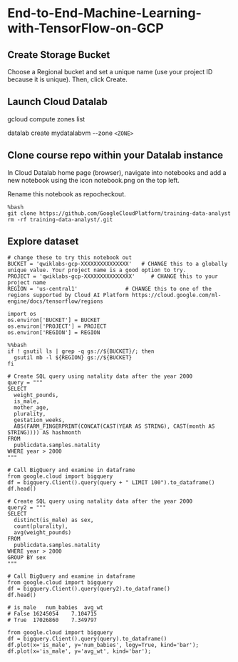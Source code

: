 # End-to-End-Machine-Learning-with-TensorFlow-on-GCP

## Create Storage Bucket

Choose a Regional bucket and set a unique name (use your project ID because it is unique). Then, click Create.

## Launch Cloud Datalab

gcloud compute zones list

datalab create mydatalabvm --zone ```<ZONE>```

## Clone course repo within your Datalab instance

In Cloud Datalab home page (browser), navigate into notebooks and add a new notebook using the icon notebook.png on the top left.

Rename this notebook as repocheckout.

```
%bash
git clone https://github.com/GoogleCloudPlatform/training-data-analyst
rm -rf training-data-analyst/.git
```

## Explore dataset

```
# change these to try this notebook out
BUCKET = 'qwiklabs-gcp-XXXXXXXXXXXXXXX'   # CHANGE this to a globally unique value. Your project name is a good option to try.
PROJECT = 'qwiklabs-gcp-XXXXXXXXXXXXXXX'     # CHANGE this to your project name
REGION = 'us-central1'               # CHANGE this to one of the regions supported by Cloud AI Platform https://cloud.google.com/ml-engine/docs/tensorflow/regions

import os
os.environ['BUCKET'] = BUCKET
os.environ['PROJECT'] = PROJECT
os.environ['REGION'] = REGION

%%bash
if ! gsutil ls | grep -q gs://${BUCKET}/; then
  gsutil mb -l ${REGION} gs://${BUCKET}
fi

# Create SQL query using natality data after the year 2000
query = """
SELECT
  weight_pounds,
  is_male,
  mother_age,
  plurality,
  gestation_weeks,
  ABS(FARM_FINGERPRINT(CONCAT(CAST(YEAR AS STRING), CAST(month AS STRING)))) AS hashmonth
FROM
  publicdata.samples.natality
WHERE year > 2000
"""

# Call BigQuery and examine in dataframe
from google.cloud import bigquery
df = bigquery.Client().query(query + " LIMIT 100").to_dataframe()
df.head()

# Create SQL query using natality data after the year 2000
query2 = """
SELECT
  distinct(is_male) as sex,
  count(plurality),
  avg(weight_pounds)
FROM
  publicdata.samples.natality
WHERE year > 2000
GROUP BY sex
"""

# Call BigQuery and examine in dataframe
from google.cloud import bigquery
df = bigquery.Client().query(query2).to_dataframe()
df.head()

# is_male	num_babies	avg_wt
# False	16245054	7.104715
# True	17026860	7.349797

from google.cloud import bigquery
df = bigquery.Client().query(query).to_dataframe()
df.plot(x='is_male', y='num_babies', logy=True, kind='bar');
df.plot(x='is_male', y='avg_wt', kind='bar');


```
